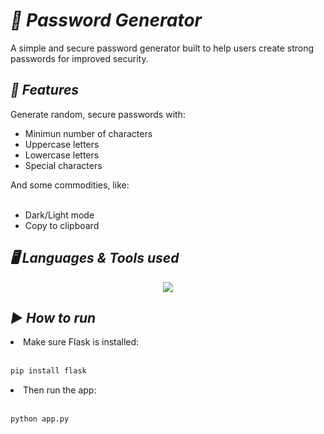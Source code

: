 # ***🔐 Password Generator***

A simple and secure password generator built to help users create strong passwords for improved security.

## ***🚀 Features***
<p align="left">
  Generate random, secure passwords with:
  <ul>
    <li>Minimun number of characters</li>
    <li>Uppercase letters</li>
    <li>Lowercase letters</li>
    <li>Special characters</li>
  </ul>
  And some commodities, like:
  <br><br>
  <ul>
    <li>Dark/Light mode</li>
    <li>Copy to clipboard</li>
  </ul>  
</p>

## ***🖥️ Languages & Tools used***

<p align="center">
  <a href="https://skillicons.dev">
    <img src="https://skillicons.dev/icons?i=py,html,css,js" />
  </a>
</p>

## ***▶️ How to run***
<li>Make sure Flask is installed:</li>
<br>

```bash
pip install flask
```
<li>Then run the app:</li>
<br>

```bash
python app.py
```
